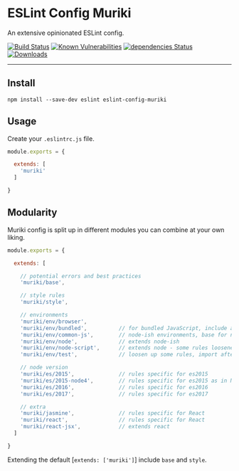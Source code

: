 # ESLint Config Muriki

An extensive opinionated ESLint config.

[![Build Status](https://travis-ci.org/Moeriki/eslint-config-muriki.svg?branch=master)](https://travis-ci.org/Moeriki/eslint-config-muriki) [![Known Vulnerabilities](https://snyk.io/test/github/moeriki/eslint-config-muriki/badge.svg)](https://snyk.io/test/github/moeriki/eslint-config-muriki) [![dependencies Status](https://david-dm.org/moeriki/eslint-config-muriki/status.svg)](https://david-dm.org/moeriki/eslint-config-muriki) [![Downloads](http://img.shields.io/npm/dm/eslint-config-muriki.svg?style=flat)](https://www.npmjs.org/package/eslint-config-muriki)

---

## Install

```
npm install --save-dev eslint eslint-config-muriki
```

## Usage

Create your `.eslintrc.js` file.

```javascript
module.exports = {

  extends: [
    'muriki'
  ]

}
```

## Modularity

Muriki config is split up in different modules you can combine at your own liking.

```javascript
module.exports = {

  extends: [

    // potential errors and best practices
    'muriki/base',

    // style rules
    'muriki/style',

    // environments
    'muriki/env/browser',
    'muriki/env/bundled',          // for bundled JavaScript, include after browser for looser rules
    'muriki/env/common-js',        // node-ish environments, base for node and bundled
    'muriki/env/node',             // extends node-ish
    'muriki/env/node-script',      // extends node - some rules loosened up
    'muriki/env/test',             // loosen up some rules, import after node/browser

    // node version
    'muriki/es/2015',              // rules specific for es2015
    'muriki/es/2015-node4',        // rules specific for es2015 as in Node4
    'muriki/es/2016',              // rules specific for es2016
    'muriki/es/2017',              // rules specific for es2017

    // extra
    'muriki/jasmine',              // rules specific for React
    'muriki/react',                // rules specific for React
    'muriki/react-jsx',            // extends react
  ]

}
```

Extending the default [`extends: ['muriki']`] include `base` and `style`.

